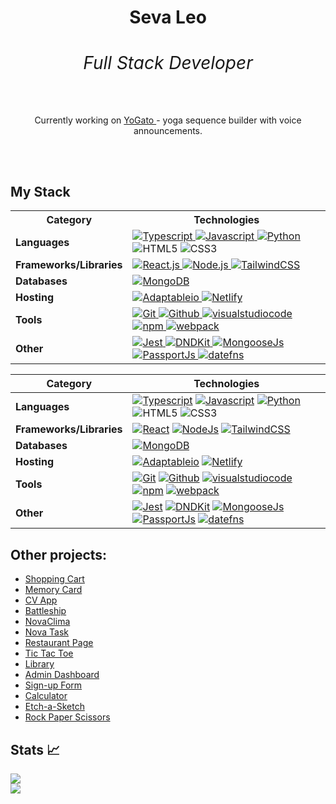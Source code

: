 <h1 align="center" color="red">Seva Leo <span><h6>Full Stack Developer</h6></span></h1>



<p align="center">Currently working on <a href="https://github.com/sevleo/YoGato"> YoGato </a> - yoga sequence builder with voice announcements.</p>
<br>
<br>

  




## My Stack

<table>
  <tr>
    <th>Category</th>
    <th>Technologies</th>
  </tr>
  <tr>
    <td><strong>Languages</strong></td>
    <td>
      <a href="https://www.typescriptlang.org/">
        <img src="https://img.shields.io/badge/Typescript-007ACC?style=flat&logo=typescript&logoColor=white" alt="Typescript">
      </a>
      <a href="https://developer.mozilla.org/en-US/docs/Web/JavaScript">
        <img src="https://img.shields.io/badge/Javascript-F7DF1E?style=flat&logo=javascript&logoColor=black" alt="Javascript">
      </a>
      <a href="https://www.python.org/">
        <img src="https://img.shields.io/badge/Python-3776AB?style=flat&logo=python&logoColor=white" alt="Python">
      </a>
      <img src="https://img.shields.io/badge/HTML5-E34F26?style=flat&logo=html5&logoColor=white" alt="HTML5">
      <img src="https://img.shields.io/badge/CSS3-1572B6?style=flat&logo=css3&logoColor=white" alt="CSS3">
    </td>
  </tr>
  <tr>
    <td><strong>Frameworks/Libraries</strong></td>
    <td>
      <a href="https://reactjs.org/">
        <img src="https://img.shields.io/badge/React-20232A?style=flat&logo=react&logoColor=61DAFB" alt="React.js">
      </a>
      <a href="https://nodejs.org/">
        <img src="https://img.shields.io/badge/Node.js-339933?style=flat&logo=nodedotjs&logoColor=white" alt="Node.js">
      </a>
      <a href="https://tailwindcss.com/">
        <img src="https://img.shields.io/badge/TailwindCSS-38B2AC?style=flat&logo=tailwind-css&logoColor=white" alt="TailwindCSS">
      </a>
    </td>
  </tr>
  <tr>
    <td><strong>Databases</strong></td>
    <td>
      <a href="https://www.mongodb.com/">
        <img src="https://img.shields.io/badge/MongoDB-4EA94B?style=flat&logo=mongodb&logoColor=white" alt="MongoDB">
      </a>
    </td>
  </tr>
  <tr>
    <td><strong>Hosting</strong></td>
    <td>
      <a href="https://adaptable.io/">
        <img src="https://img.shields.io/badge/Adaptable.io-007ACC?style=flat&logo=adaptable&logoColor=white" alt="Adaptableio">
      </a>
      <a href="https://www.netlify.com/">
        <img src="https://img.shields.io/badge/Netlify-00C7B7?style=flat&logo=netlify&logoColor=white" alt="Netlify">
      </a>
    </td>
  </tr>
  <tr>
    <td><strong>Tools</strong></td>
    <td>
      <a href="https://git-scm.com/">
        <img src="https://img.shields.io/badge/Git-F05032?style=flat&logo=git&logoColor=white" alt="Git">
      </a>
      <a href="https://github.com/">
        <img src="https://img.shields.io/badge/Github-181717?style=flat&logo=github&logoColor=white" alt="Github">
      </a>
      <a href="https://code.visualstudio.com/">
        <img src="https://img.shields.io/badge/VS_Code-007ACC?style=flat&logo=visual-studio-code&logoColor=white" alt="visualstudiocode">
      </a>
      <a href="https://www.npmjs.com/">
        <img src="https://img.shields.io/badge/npm-CB3837?style=flat&logo=npm&logoColor=white" alt="npm">
      </a>
      <a href="https://webpack.js.org/">
        <img src="https://img.shields.io/badge/webpack-8DD6F9?style=flat&logo=webpack&logoColor=black" alt="webpack">
      </a>
    </td>
  </tr>
  <tr>
    <td><strong>Other</strong></td>
    <td>
      <a href="https://jestjs.io/">
        <img src="https://img.shields.io/badge/Jest-C21325?style=flat&logo=jest&logoColor=white" alt="Jest">
      </a>
      <a href="https://dndkit.com/">
        <img src="https://img.shields.io/badge/DNDKit-007ACC?style=flat&logo=dndkit&logoColor=white" alt="DNDKit">
      </a>
      <a href="https://mongoosejs.com/">
        <img src="https://img.shields.io/badge/MongooseJs-47A248?style=flat&logo=mongoose&logoColor=white" alt="MongooseJs">
      </a>
      <a href="http://www.passportjs.org/">
        <img src="https://img.shields.io/badge/PassportJs-34E27A?style=flat&logo=passport&logoColor=white" alt="PassportJs">
      </a>
      <a href="https://date-fns.org/">
        <img src="https://img.shields.io/badge/datefns-007ACC?style=flat&logo=datefns&logoColor=white" alt="datefns">
      </a>
    </td>
  </tr>
</table>

| Category               | Technologies                                                                                                                                                                                                                                       |
|------------------------|----------------------------------------------------------------------------------------------------------------------------------------------------------------------------------------------------------------------------------------------------|
| **Languages**          | [![Typescript][Typescript]][Typescript-url] [![Javascript][Javascript]][Javascript-url] [![Python][Python]][Python-url] ![HTML5] ![CSS3]                                                                                                            |
| **Frameworks/Libraries** | [![React][React.js]][React-url] [![NodeJs][Node.js]][Node-url] [![TailwindCSS][TailwindCSS]][TailwindCSS-url]                                                                                                                                    |
| **Databases**          | [![MongoDB][MongoDB]][MongoDB-url]                                                                                                                                                                                                                 |
| **Hosting**            | [![Adaptableio][Adaptableio]][Adaptableio-url] [![Netlify][Netlify]][Netlify-url]                                                                                                                                                                  |
| **Tools**              | [![Git][Git]][Git-url] [![Github][Github]][Github-url] [![visualstudiocode][visualstudiocode]][visualstudiocode-url] [![npm][npm]][npm-url] [![webpack][webpack]][webpack-url]                                                                      |
| **Other**              | [![Jest][Jest]][Jest-url] [![DNDKit][DNDKit]][DNDKit-url] [![MongooseJs][MongooseJs]][MongooseJs-url] [![PassportJs][PassportJs]][PassportJs-url] [![datefns][datefns]][datefns-url]                                                               |                                      |

## Other projects:
- [Shopping Cart](https://github.com/sevleo/shopping-cart)
- [Memory Card](https://github.com/sevleo/memory-card)
- [CV App](https://github.com/sevleo/cv-app)
- [Battleship](https://github.com/sevleo/battleship)
- [NovaClima](https://github.com/sevleo/NovaClima)
- [Nova Task](https://github.com/sevleo/nova_task)
- [Restaurant Page](https://github.com/sevleo/restaurant_page)
- [Tic Tac Toe](https://github.com/sevleo/tic_tac_toe)
- [Library](https://github.com/sevleo/library)
- [Admin Dashboard](https://github.com/sevleo/admin_dashboard)
- [Sign-up Form](https://github.com/sevleo/Sign-up_Form)
- [Calculator](https://github.com/sevleo/calculator)
- [Etch-a-Sketch](https://github.com/sevleo/Etch-a-Sketch)
- [Rock Paper Scissors](https://github.com/sevleo/rock-paper-scissors)



## Stats 📈
<img 
  src="https://github-readme-stats.vercel.app/api/top-langs/?username=sevleo&theme=react&layout=compact"
/>
</br>
<img
  src="https://github-readme-streak-stats.herokuapp.com/?user=sevleo&&theme=react&&hide_border=true"
/>
<br/>

[React.js]: https://img.shields.io/badge/React-20232A?style=for-the-badge&logo=react&logoColor=61DAFB
[React-url]: https://reactjs.org/
[Node.js]: https://img.shields.io/badge/Node.js-20232A?style=for-the-badge&logo=nodedotjs&logoColor=#5FA04E
[Node-url]: https://nodejs.org/en
[Typescript]: https://img.shields.io/badge/Typescript-20232A?style=for-the-badge&logo=typescript&logoColor=#3178C6
[Typescript-url]: https://www.typescriptlang.org/
[Javascript]: https://img.shields.io/badge/Javascript-20232A?style=for-the-badge&logo=javascript&logoColor=#F7DF1E
[Javascript-url]: https://www.javascript.com/
[TailwindCSS]: https://img.shields.io/badge/tailwindcss-20232A?style=for-the-badge&logo=tailwindcss&logoColor=#06B6D4
[TailwindCSS-url]: https://tailwindcss.com/
[MongoDB]: https://img.shields.io/badge/mongodb-20232A?style=for-the-badge&logo=mongodb
[MongoDB-url]: https://www.mongodb.com/
[Git]: https://img.shields.io/badge/git-20232A?style=for-the-badge&logo=git
[Git-url]: https://git-scm.com/
[Github]: https://img.shields.io/badge/github-20232A?style=for-the-badge&logo=github
[Github-url]: https://github.com/
[visualstudiocode]: https://img.shields.io/badge/VSCode-20232A?style=for-the-badge&logo=visualstudiocode
[visualstudiocode-url]: https://code.visualstudio.com/
[npm]: https://img.shields.io/badge/npm-20232A?style=for-the-badge&logo=npm
[npm-url]: https://www.npmjs.com/
[webpack]: https://img.shields.io/badge/webpack-20232A?style=for-the-badge&logo=webpack
[webpack-url]: https://webpack.js.org/
[Python]: https://img.shields.io/badge/Python-20232A?style=for-the-badge&logo=Python
[Python-url]: https://www.python.org/
[HTML5]: https://img.shields.io/badge/HTML5-20232A?style=for-the-badge&logo=HTML5
[CSS3]: https://img.shields.io/badge/CSS3-20232A?style=for-the-badge&logo=CSS3
[Adaptableio]: https://img.shields.io/badge/Adaptable.io-20232A?style=for-the-badge&logo=Adaptable.io
[Adaptableio-url]: https://adaptable.io/
[Netlify]: https://img.shields.io/badge/Netlify-20232A?style=for-the-badge&logo=Netlify
[Netlify-url]: https://www.netlify.com/

[Jest]: https://img.shields.io/badge/Jest-20232A?style=for-the-badge&logo=Jest
[Jest-url]: https://www.netlify.com/
[DNDKit]: https://img.shields.io/badge/DND%20Kit-20232A?style=for-the-badge&logo=DNDKit
[DNDKit-url]: https://dndkit.com/
[MongooseJs]: https://img.shields.io/badge/MongooseJs-20232A?style=for-the-badge&logo=MongooseJs
[MongooseJs-url]: https://mongoosejs.com/
[PassportJs]: https://img.shields.io/badge/PassportJS-20232A?style=for-the-badge&logo=Passport
[PassportJs-url]: https://www.passportjs.org/
[datefns]: https://img.shields.io/badge/datefns-20232A?style=for-the-badge&logo=datefns
[datefns-url]: https://date-fns.org/
